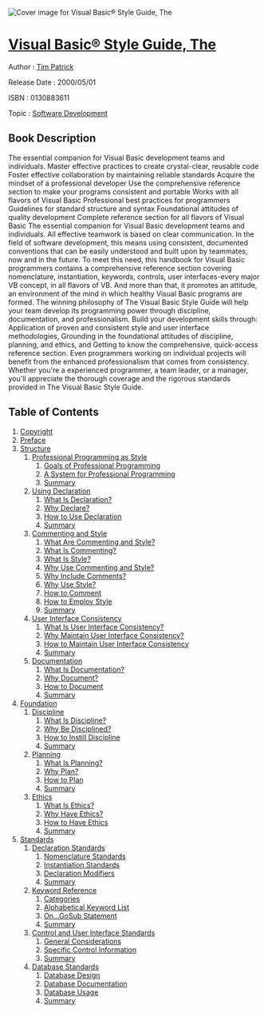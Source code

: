 ![Cover image for Visual Basic® Style Guide, The](https://imgdetail.ebookreading.net/cover/cover/software_development/EB0130883611.jpg)

[Visual Basic® Style Guide, The](https://ebookreading.net/view/book/Visual+Basic%C2%AE+Style+Guide%2C+The-EB0130883611_1.html "Visual Basic® Style Guide, The")
====================================================================================================================

Author : [Tim Patrick](https://ebookreading.net/search/author/Tim+Patrick)

Release Date : 2000/05/01

ISBN : 0130883611

Topic : [Software Development](https://ebookreading.net/search/category/software-development)

Book Description
-----------------

The essential companion for Visual Basic development teams and individuals.
Master effective practices to create crystal-clear, reusable code
Foster effective collaboration by maintaining reliable standards
Acquire the mindset of a professional developer
Use the comprehensive reference section to make your programs consistent and portable
Works with all flavors of Visual Basic
Professional best practices for programmers
Guidelines for standard structure and syntax
Foundational attitudes of quality development
Complete reference section for all flavors of Visual Basic
The essential companion for Visual Basic development teams and individuals.
All effective teamwork is based on clear communication. In the field of software development, this means using consistent, documented conventions that can be easily understood and built upon by teammates, now and in the future.
To meet this need, this handbook for Visual Basic programmers contains a comprehensive reference section covering nomenclature, instantiation, keywords, controls, user interfaces-every major VB concept, in all flavors of VB. And more than that, it promotes an attitude, an environment of the mind in which healthy Visual Basic programs are formed.
The winning philosophy of The Visual Basic Style Guide will help your team develop its programming power through discipline, documentation, and professionalism. Build your development skills through:
Application of proven and consistent style and user interface methodologies,
Grounding in the foundational attitudes of discipline, planning, and ethics, and
Getting to know the comprehensive, quick-access reference section.
Even programmers working on individual projects will benefit from the enhanced professionalism that comes from consistency. Whether you're a experienced programmer, a team leader, or a manager, you'll appreciate the thorough coverage and the rigorous standards provided in The Visual Basic Style Guide.
              
Table of Contents
-----------------

1. [Copyright](https://ebookreading.net/view/book/Visual+Basic%C2%AE+Style+Guide%2C+The-EB0130883611_1.html)
1. [Preface](https://ebookreading.net/view/book/Visual+Basic%C2%AE+Style+Guide%2C+The-EB0130883611_2.html)
1. [Structure](https://ebookreading.net/view/book/Visual+Basic%C2%AE+Style+Guide%2C+The-EB0130883611_3.html)
    1. [Professional Programming as Style](https://ebookreading.net/view/book/Visual+Basic%C2%AE+Style+Guide%2C+The-EB0130883611_4.html)
        1. [Goals of Professional Programming](https://ebookreading.net/view/book/Visual+Basic%C2%AE+Style+Guide%2C+The-EB0130883611_5.html)
        1. [A System for Professional Programming](https://ebookreading.net/view/book/Visual+Basic%C2%AE+Style+Guide%2C+The-EB0130883611_6.html)
        1. [Summary](https://ebookreading.net/view/book/Visual+Basic%C2%AE+Style+Guide%2C+The-EB0130883611_7.html)
    1. [Using Declaration](https://ebookreading.net/view/book/Visual+Basic%C2%AE+Style+Guide%2C+The-EB0130883611_8.html)
        1. [What Is Declaration?](https://ebookreading.net/view/book/Visual+Basic%C2%AE+Style+Guide%2C+The-EB0130883611_9.html)
        1. [Why Declare?](https://ebookreading.net/view/book/Visual+Basic%C2%AE+Style+Guide%2C+The-EB0130883611_10.html)
        1. [How to Use Declaration](https://ebookreading.net/view/book/Visual+Basic%C2%AE+Style+Guide%2C+The-EB0130883611_11.html)
        1. [Summary](https://ebookreading.net/view/book/Visual+Basic%C2%AE+Style+Guide%2C+The-EB0130883611_12.html)
    1. [Commenting and Style](https://ebookreading.net/view/book/Visual+Basic%C2%AE+Style+Guide%2C+The-EB0130883611_13.html)
        1. [What Are Commenting and Style?](https://ebookreading.net/view/book/Visual+Basic%C2%AE+Style+Guide%2C+The-EB0130883611_14.html)
        1. [What Is Commenting?](https://ebookreading.net/view/book/Visual+Basic%C2%AE+Style+Guide%2C+The-EB0130883611_15.html)
        1. [What Is Style?](https://ebookreading.net/view/book/Visual+Basic%C2%AE+Style+Guide%2C+The-EB0130883611_16.html)
        1. [Why Use Commenting and Style?](https://ebookreading.net/view/book/Visual+Basic%C2%AE+Style+Guide%2C+The-EB0130883611_17.html)
        1. [Why Include Comments?](https://ebookreading.net/view/book/Visual+Basic%C2%AE+Style+Guide%2C+The-EB0130883611_18.html)
        1. [Why Use Style?](https://ebookreading.net/view/book/Visual+Basic%C2%AE+Style+Guide%2C+The-EB0130883611_19.html)
        1. [How to Comment](https://ebookreading.net/view/book/Visual+Basic%C2%AE+Style+Guide%2C+The-EB0130883611_20.html)
        1. [How to Employ Style](https://ebookreading.net/view/book/Visual+Basic%C2%AE+Style+Guide%2C+The-EB0130883611_21.html)
        1. [Summary](https://ebookreading.net/view/book/Visual+Basic%C2%AE+Style+Guide%2C+The-EB0130883611_22.html)
    1. [User Interface Consistency](https://ebookreading.net/view/book/Visual+Basic%C2%AE+Style+Guide%2C+The-EB0130883611_23.html)
        1. [What Is User Interface Consistency?](https://ebookreading.net/view/book/Visual+Basic%C2%AE+Style+Guide%2C+The-EB0130883611_24.html)
        1. [Why Maintain User Interface Consistency?](https://ebookreading.net/view/book/Visual+Basic%C2%AE+Style+Guide%2C+The-EB0130883611_25.html)
        1. [How to Maintain User Interface Consistency](https://ebookreading.net/view/book/Visual+Basic%C2%AE+Style+Guide%2C+The-EB0130883611_26.html)
        1. [Summary](https://ebookreading.net/view/book/Visual+Basic%C2%AE+Style+Guide%2C+The-EB0130883611_27.html)
    1. [Documentation](https://ebookreading.net/view/book/Visual+Basic%C2%AE+Style+Guide%2C+The-EB0130883611_28.html)
        1. [What Is Documentation?](https://ebookreading.net/view/book/Visual+Basic%C2%AE+Style+Guide%2C+The-EB0130883611_29.html)
        1. [Why Document?](https://ebookreading.net/view/book/Visual+Basic%C2%AE+Style+Guide%2C+The-EB0130883611_30.html)
        1. [How to Document](https://ebookreading.net/view/book/Visual+Basic%C2%AE+Style+Guide%2C+The-EB0130883611_31.html)
        1. [Summary](https://ebookreading.net/view/book/Visual+Basic%C2%AE+Style+Guide%2C+The-EB0130883611_32.html)
1. [Foundation](https://ebookreading.net/view/book/Visual+Basic%C2%AE+Style+Guide%2C+The-EB0130883611_33.html)
    1. [Discipline](https://ebookreading.net/view/book/Visual+Basic%C2%AE+Style+Guide%2C+The-EB0130883611_34.html)
        1. [What Is Discipline?](https://ebookreading.net/view/book/Visual+Basic%C2%AE+Style+Guide%2C+The-EB0130883611_35.html)
        1. [Why Be Disciplined?](https://ebookreading.net/view/book/Visual+Basic%C2%AE+Style+Guide%2C+The-EB0130883611_36.html)
        1. [How to Instill Discipline](https://ebookreading.net/view/book/Visual+Basic%C2%AE+Style+Guide%2C+The-EB0130883611_37.html)
        1. [Summary](https://ebookreading.net/view/book/Visual+Basic%C2%AE+Style+Guide%2C+The-EB0130883611_38.html)
    1. [Planning](https://ebookreading.net/view/book/Visual+Basic%C2%AE+Style+Guide%2C+The-EB0130883611_39.html)
        1. [What Is Planning?](https://ebookreading.net/view/book/Visual+Basic%C2%AE+Style+Guide%2C+The-EB0130883611_40.html)
        1. [Why Plan?](https://ebookreading.net/view/book/Visual+Basic%C2%AE+Style+Guide%2C+The-EB0130883611_41.html)
        1. [How to Plan](https://ebookreading.net/view/book/Visual+Basic%C2%AE+Style+Guide%2C+The-EB0130883611_42.html)
        1. [Summary](https://ebookreading.net/view/book/Visual+Basic%C2%AE+Style+Guide%2C+The-EB0130883611_43.html)
    1. [Ethics](https://ebookreading.net/view/book/Visual+Basic%C2%AE+Style+Guide%2C+The-EB0130883611_44.html)
        1. [What Is Ethics?](https://ebookreading.net/view/book/Visual+Basic%C2%AE+Style+Guide%2C+The-EB0130883611_45.html)
        1. [Why Have Ethics?](https://ebookreading.net/view/book/Visual+Basic%C2%AE+Style+Guide%2C+The-EB0130883611_46.html)
        1. [How to Have Ethics](https://ebookreading.net/view/book/Visual+Basic%C2%AE+Style+Guide%2C+The-EB0130883611_47.html)
        1. [Summary](https://ebookreading.net/view/book/Visual+Basic%C2%AE+Style+Guide%2C+The-EB0130883611_48.html)
1. [Standards](https://ebookreading.net/view/book/Visual+Basic%C2%AE+Style+Guide%2C+The-EB0130883611_49.html)
    1. [Declaration Standards](https://ebookreading.net/view/book/Visual+Basic%C2%AE+Style+Guide%2C+The-EB0130883611_50.html)
        1. [Nomenclature Standards](https://ebookreading.net/view/book/Visual+Basic%C2%AE+Style+Guide%2C+The-EB0130883611_51.html)
        1. [Instantiation Standards](https://ebookreading.net/view/book/Visual+Basic%C2%AE+Style+Guide%2C+The-EB0130883611_52.html)
        1. [Declaration Modifiers](https://ebookreading.net/view/book/Visual+Basic%C2%AE+Style+Guide%2C+The-EB0130883611_53.html)
        1. [Summary](https://ebookreading.net/view/book/Visual+Basic%C2%AE+Style+Guide%2C+The-EB0130883611_54.html)
    1. [Keyword Reference](https://ebookreading.net/view/book/Visual+Basic%C2%AE+Style+Guide%2C+The-EB0130883611_55.html)
        1. [Categories](https://ebookreading.net/view/book/Visual+Basic%C2%AE+Style+Guide%2C+The-EB0130883611_56.html)
        1. [Alphabetical Keyword List](https://ebookreading.net/view/book/Visual+Basic%C2%AE+Style+Guide%2C+The-EB0130883611_57.html)
        1. [On...GoSub Statement](https://ebookreading.net/view/book/Visual+Basic%C2%AE+Style+Guide%2C+The-EB0130883611_58.html)
        1. [Summary](https://ebookreading.net/view/book/Visual+Basic%C2%AE+Style+Guide%2C+The-EB0130883611_59.html)
    1. [Control and User Interface Standards](https://ebookreading.net/view/book/Visual+Basic%C2%AE+Style+Guide%2C+The-EB0130883611_60.html)
        1. [General Considerations](https://ebookreading.net/view/book/Visual+Basic%C2%AE+Style+Guide%2C+The-EB0130883611_61.html)
        1. [Specific Control Information](https://ebookreading.net/view/book/Visual+Basic%C2%AE+Style+Guide%2C+The-EB0130883611_62.html)
        1. [Summary](https://ebookreading.net/view/book/Visual+Basic%C2%AE+Style+Guide%2C+The-EB0130883611_63.html)
    1. [Database Standards](https://ebookreading.net/view/book/Visual+Basic%C2%AE+Style+Guide%2C+The-EB0130883611_64.html)
        1. [Database Design](https://ebookreading.net/view/book/Visual+Basic%C2%AE+Style+Guide%2C+The-EB0130883611_65.html)
        1. [Database Documentation](https://ebookreading.net/view/book/Visual+Basic%C2%AE+Style+Guide%2C+The-EB0130883611_66.html)
        1. [Database Usage](https://ebookreading.net/view/book/Visual+Basic%C2%AE+Style+Guide%2C+The-EB0130883611_67.html)
        1. [Summary](https://ebookreading.net/view/book/Visual+Basic%C2%AE+Style+Guide%2C+The-EB0130883611_68.html)

